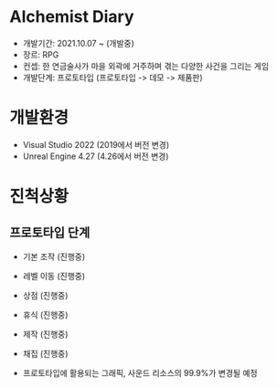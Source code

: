 # Alchemist Diary
- 개발기간: 2021.10.07 ~ (개발중)
- 장르: RPG
- 컨셉: 한 연금술사가 마을 외곽에 거주하며 겪는 다양한 사건을 그리는 게임
- 개발단계: 프로토타입 (프로토타입 -> 데모 -> 제품판)

# 개발환경
- Visual Studio 2022 (2019에서 버전 변경)
- Unreal Engine 4.27 (4.26에서 버전 변경)

# 진척상황
## 프로토타입 단계
- 기본 조작 (진행중)
- 레벨 이동 (진행중)
- 상점 (진행중)
- 휴식 (진행중)
- 제작 (진행중)
- 채집 (진행중)

- 프로토타입에 활용되는 그래픽, 사운드 리소스의 99.9%가 변경될 예정
